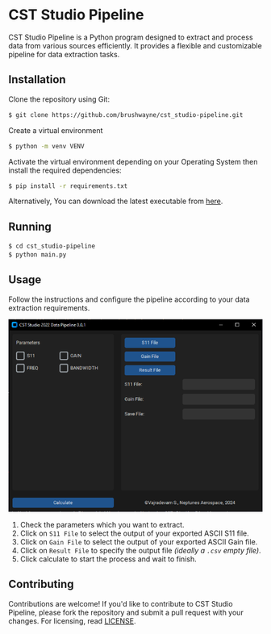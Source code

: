 # CST Studio Pipeline

CST Studio Pipeline is a Python program designed to extract and process data from various sources efficiently. It provides a flexible and customizable pipeline for data extraction tasks.

## Installation

Clone the repository using Git:

```bash
$ git clone https://github.com/brushwayne/cst_studio-pipeline.git
```

Create a virtual environment

```bash
$ python -m venv VENV
```

Activate the virtual environment depending on your Operating System then install the required dependencies:

```bash
$ pip install -r requirements.txt
```

Alternatively, You can download the latest executable from [here](https://github.com/brushwayne/cst_studio-pipeline/releases/tag/v0.1.2).
## Running 

```bash
$ cd cst_studio-pipeline
$ python main.py
```

## Usage

Follow the instructions and configure the pipeline according to your data extraction requirements.

![alt text](assets/image.png)

1. Check the parameters which you want to extract.
2. Click on `S11 File` to select the output of your exported ASCII S11 file.
3. Click on `Gain File` to select the output of your exported ASCII Gain file.
4. Click on `Result File` to specify the output file _(ideally a `.csv` empty file)_.
5. Click calculate to start the process and wait to finish.

## Contributing

Contributions are welcome! If you'd like to contribute to CST Studio Pipeline, please fork the repository and submit a pull request with your changes. For licensing, read [LICENSE](LICENSE).
